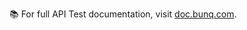 📚 For full API Test documentation, visit [doc.bunq.com](https://doc.bunq.com/getting-started/tools/software-development-kits-sdks/java/tests).
